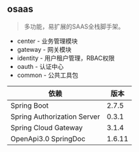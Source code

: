 
## osaas 

> 多功能，易扩展的SAAS全栈脚手架。   

* center -  业务管理模块  
* gateway - 网关模块  
* identity - 用户租户管理，RBAC权限  
* oauth - 认证中心
* common - 公共工具包  


| 依赖                   | 版本         |
| ---------------------- |------------|
| Spring Boot            | 2.7.5       |
| Spring Authorization Server | 0.3.1  |
| Spring Cloud Gateway        | 3.1.4  |
| OpenApi3.0 SpringDoc        | 1.6.11 |